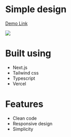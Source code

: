 # Simple design

[Demo Link](https://sessami-eta.vercel.app/)

<img src="/screenshot.png">

# Built using

- Next.js
- Tailwind css
- Typescript
- Vercel

# Features

- Clean code
- Responsive design
- Simplicity
